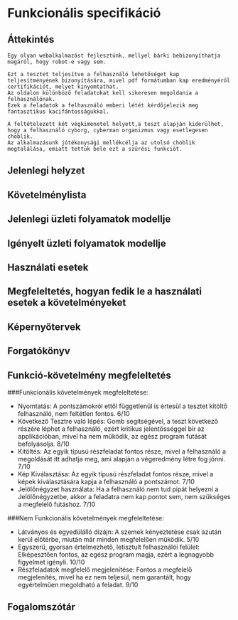 # Funkcionális specifikáció
##  Áttekintés
    Egy olyan webalkalmazást fejlesztünk, mellyel bárki bebizonyíthatja magáról, hogy robot-e vagy sem. 
    
    Ezt a tesztet teljesítve a felhasználó lehetőséget kap teljesítményének bizonyítására, mivel pdf formátumban kap eredményéről certifikációt, melyet kinyomtathat. 
    Az oldalon különböző feladatokat kell sikeresen megoldania a felhasználónak. 
    Ezek a feladatok a felhasználó emberi létét kérdőjelezik meg fantasztikus kacifántosságukkal. 
    
    A feltételezett két végkimenetel helyett,a teszt alapján kiderülhet, hogy a felhasználó cyborg, cyberman organizmus vagy esetlegesen choblik. 
    Az alkalmazásunk jótékonysági mellékcélja az utolsó choblik megtalálása, emiatt tettük bele ezt a szűrési funkciót.
## Jelenlegi helyzet

## Követelménylista

## Jelenlegi üzleti folyamatok modellje

## Igényelt üzleti folyamatok modellje

## Használati esetek

## Megfeleltetés, hogyan fedik le a használati esetek a követelményeket

## Képernyőtervek

## Forgatókönyv

## Funkció-követelmény megfeleltetés
###Funkcionális követelmények megfeleltetése:
- Nyomtatás: A pontszámokról ettől függetlenül is értesül a tesztet kitöltő felhasználó, nem feltétlen fontos. 6/10
- Következő Tesztre való lépés: Gomb segítségével, a teszt következő részére léphet a felhasználó, ezért kritikus jelentősséggel bír az applikációban, mivel ha nem működik, az egész program futását befolyásolja. 8/10
- Kitöltés: Az egyik típusú részfeladat fontos része, mivel a felhasználó a megoldását itt adhatja meg, ami alapján a végeredmény létre fog jönni. 7/10
- Kép Kiválasztása: Az egyik típusú részfeladat fontos része, mivel a képek kiválasztására kapja a felhasználó a pontszámot. 7/10
- Jelölőnégyzet használata: Ha a felhasználó nem tud pipát helyezni a Jelölőnégyzetbe, akkor a feladatra nem kap pontot sem, nem szükséges a megfelelő futáshoz. 7/10

###Nem Funkcionális követelmények megfeleltetése:
- Látványos és egyedülálló dizájn: A szemek kényeztetése csak azután kerül előtérbe, miután már minden megfelelően működik. 5/10
- Egyszerű, gyorsan értelmezhető, letisztult felhasználói felület: Elképesztően fontos, az egész program magja, ezért a legnagyobb figyelmet igényli. 10/10
- Részfeladatok megfelelő megjelenítése: Fontos a megfelelő megjelenítés, mivel ha ez nem teljesül, nem garantált, hogy egyértelműen megoldható a feladat. 9/10

## Fogalomszótár